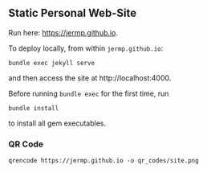 Static Personal Web-Site
------------------------

Run here: https://jermp.github.io.

To deploy locally, from within `jermp.github.io`:

	bundle exec jekyll serve

and then access the site at http://localhost:4000.

Before running `bundle exec` for the first time,
run

	bundle install

to install all gem executables.

### QR Code

	qrencode https://jermp.github.io -o qr_codes/site.png